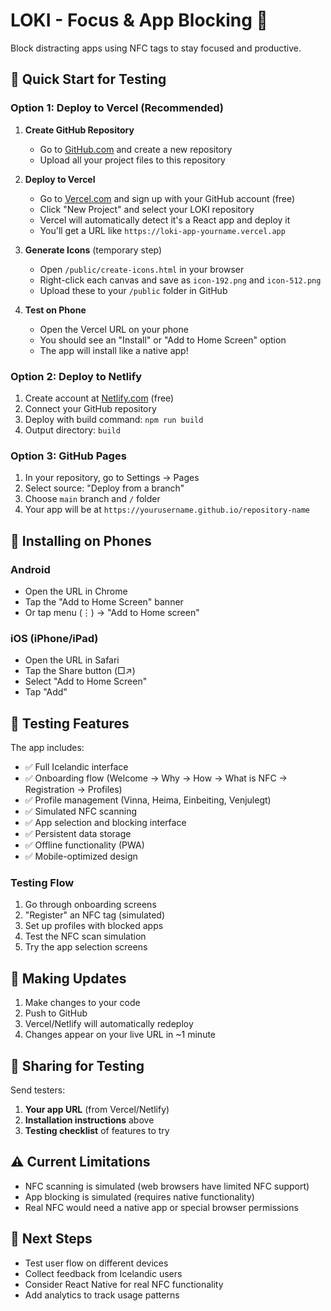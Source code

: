 # LOKI - Focus & App Blocking 📱

Block distracting apps using NFC tags to stay focused and productive.

## 🚀 Quick Start for Testing

### Option 1: Deploy to Vercel (Recommended)

1. **Create GitHub Repository**
   - Go to [GitHub.com](https://github.com) and create a new repository
   - Upload all your project files to this repository

2. **Deploy to Vercel**
   - Go to [Vercel.com](https://vercel.com) and sign up with your GitHub account (free)
   - Click "New Project" and select your LOKI repository
   - Vercel will automatically detect it's a React app and deploy it
   - You'll get a URL like `https://loki-app-yourname.vercel.app`

3. **Generate Icons** (temporary step)
   - Open `/public/create-icons.html` in your browser
   - Right-click each canvas and save as `icon-192.png` and `icon-512.png`
   - Upload these to your `/public` folder in GitHub

4. **Test on Phone**
   - Open the Vercel URL on your phone
   - You should see an "Install" or "Add to Home Screen" option
   - The app will install like a native app!

### Option 2: Deploy to Netlify

1. Create account at [Netlify.com](https://netlify.com) (free)
2. Connect your GitHub repository
3. Deploy with build command: `npm run build`
4. Output directory: `build`

### Option 3: GitHub Pages

1. In your repository, go to Settings → Pages
2. Select source: "Deploy from a branch"
3. Choose `main` branch and `/` folder
4. Your app will be at `https://yourusername.github.io/repository-name`

## 📱 Installing on Phones

### Android
- Open the URL in Chrome
- Tap the "Add to Home Screen" banner
- Or tap menu (⋮) → "Add to Home screen"

### iOS (iPhone/iPad)  
- Open the URL in Safari
- Tap the Share button (□↗)
- Select "Add to Home Screen"
- Tap "Add"

## 🧪 Testing Features

The app includes:
- ✅ Full Icelandic interface
- ✅ Onboarding flow (Welcome → Why → How → What is NFC → Registration → Profiles)
- ✅ Profile management (Vinna, Heima, Einbeiting, Venjulegt)
- ✅ Simulated NFC scanning
- ✅ App selection and blocking interface
- ✅ Persistent data storage
- ✅ Offline functionality (PWA)
- ✅ Mobile-optimized design

### Testing Flow
1. Go through onboarding screens
2. "Register" an NFC tag (simulated)
3. Set up profiles with blocked apps
4. Test the NFC scan simulation
5. Try the app selection screens

## 🔄 Making Updates

1. Make changes to your code
2. Push to GitHub
3. Vercel/Netlify will automatically redeploy
4. Changes appear on your live URL in ~1 minute

## 🤝 Sharing for Testing

Send testers:
1. **Your app URL** (from Vercel/Netlify)
2. **Installation instructions** above
3. **Testing checklist** of features to try

## ⚠️ Current Limitations

- NFC scanning is simulated (web browsers have limited NFC support)
- App blocking is simulated (requires native functionality)
- Real NFC would need a native app or special browser permissions

## 🎯 Next Steps

- Test user flow on different devices
- Collect feedback from Icelandic users
- Consider React Native for real NFC functionality
- Add analytics to track usage patterns
